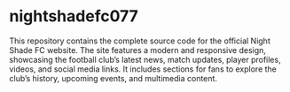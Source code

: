 # nightshadefc077
This repository contains the complete source code for the official Night Shade FC website. The site features a modern and responsive design, showcasing the football club’s latest news, match updates, player profiles, videos, and social media links. It includes sections for fans to explore the club’s history, upcoming events, and multimedia content.

